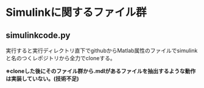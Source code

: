 # Simulinkに関するファイル群
## simulinkcode.py
実行すると実行ディレクトリ直下でgithubからMatlab属性のファイルでsimulinkと名のつくレポジトリから全力でcloneする。

__※cloneした後にそのファイル群から.mdlがあるファイルを抽出するような動作は実装していない。(技術不足)__
